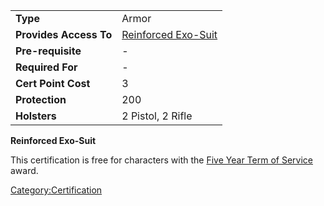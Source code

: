 |                        |                                                          |
| ---------------------- | -------------------------------------------------------- |
| **Type**               | Armor                                                    |
| **Provides Access To** | [Reinforced Exo-Suit](../Reinforced_Exo-Suit.md) |
| **Pre-requisite**      | \-                                                       |
| **Required For**       | \-                                                       |
| **Cert Point Cost**    | 3                                                        |
| **Protection**         | 200                                                      |
| **Holsters**           | 2 Pistol, 2 Rifle                                        |

**Reinforced Exo-Suit**

This certification is free for characters with the [Five Year Term of
Service](../merits/Term_of_Service.md) award.

[Category:Certification](Category:Certification.md)
